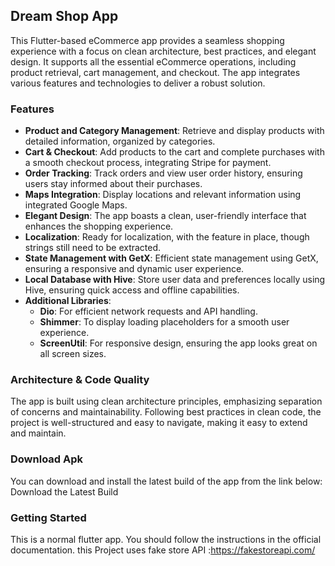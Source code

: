 ## Dream Shop App

This Flutter-based eCommerce app provides a seamless shopping experience with a focus on clean architecture, best practices, and elegant design. It supports all the essential eCommerce operations, including product retrieval, cart management, and checkout. The app integrates various features and technologies to deliver a robust solution.

### Features

- **Product and Category Management**: Retrieve and display products with detailed information, organized by categories.
- **Cart & Checkout**: Add products to the cart and complete purchases with a smooth checkout process, integrating Stripe for payment.
- **Order Tracking**: Track orders and view user order history, ensuring users stay informed about their purchases.
- **Maps Integration**: Display locations and relevant information using integrated Google Maps.
- **Elegant Design**: The app boasts a clean, user-friendly interface that enhances the shopping experience.
- **Localization**: Ready for localization, with the feature in place, though strings still need to be extracted.
- **State Management with GetX**: Efficient state management using GetX, ensuring a responsive and dynamic user experience.
- **Local Database with Hive**: Store user data and preferences locally using Hive, ensuring quick access and offline capabilities.
- **Additional Libraries**:
  - **Dio**: For efficient network requests and API handling.
  - **Shimmer**: To display loading placeholders for a smooth user experience.
  - **ScreenUtil**: For responsive design, ensuring the app looks great on all screen sizes.

### Architecture & Code Quality

The app is built using clean architecture principles, emphasizing separation of concerns and maintainability. Following best practices in clean code, the project is well-structured and easy to navigate, making it easy to extend and maintain.

### Download Apk
You can download and install the latest build of the app from the link below:
Download the Latest Build [<!-- Replace with actual link -->](https://drive.google.com/file/d/1ViQP2pJyOIzBSvIGJ9dOZpagl_zQFuc0/view?usp=sharing)

### Getting Started

This is a normal flutter app. You should follow the instructions in the official documentation. this Project uses fake store API :https://fakestoreapi.com/
